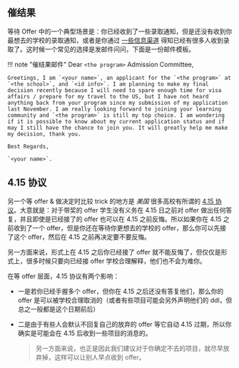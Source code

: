 
## 催结果

等待 Offer 中的一个典型场景是：你已经收到了一些录取通知，但是还没有收到你最想去的学校的录取通知，或者是你通过 [一些信息渠道](../../preface/info/) 得知已经有很多人收到录取了。这时候一个常见的选择是发邮件问问，下面是一份邮件模板。

!!! note "催结果邮件"
    Dear `<the program>` Admission Committee,

    Greetings, I am `<your name>`, an applicant for the `<the program>` at `<the school>`, and `<id info>`. I am planning to make my final decision recently because I will need to spare enough time for visa affairs / prepare for my travel to the US, but I have not heard anything back from your program since my submission of my application last November. I am really looking forward to joining your learning community and `<the program>` is still my top choice. I am wondering if it is possible to know about my current application status and if may I still have the chance to join you. It will greatly help me make my decision, thank you.

    Best Regards,

    `<your name>`.


## 4.15 协议

另一个等 offer & 做决定时比较 trick 的地方是 *美国* 很多高校有所谓的 [4.15 协议](https://cgsnet.org/resources/for-current-prospective-graduate-students/april-15-resolution/#:~:text=Resolution%20Regarding%20Graduate%20Scholars%2C%20Fellows%2C%20Trainees%2C%20%26%20Assistants,both%20student%20and%20graduate%20school%20expect%20to%20honor.)。大意就是：对于带奖的 offer 学生没有义务在 4.15 日之前对 offer 做出任何答复，并且即使是已经接了的 offer 也可以在 4.15 之前反悔。所以如果你在 4.15 之前收到了一个 offer，但是你还在等待你更想去的学校的 offer，那么你可以先接了这个 offer，然后在 4.15 之前再决定要不要反悔。

另一方面来说，形式上在 4.15 之后你已经接了 offer 就不能反悔了，但仅仅是形式上，很多时候只要向已经接 offer 学校合理解释，他们也不会为难你。

在等 offer 层面，4.15 协议有两个影响：

-   一是若你已经手握多个 offer，但你在 4.15 之后还没有答复他们，那么你的 offer 是可以被学校合理取消的（或者有些项目可能会另外声明他们的 ddl，但总之一般都是这个日期前后）
-   二是由于有些人会默认不回复自己的放弃的 offer 等它自动 4.15 过期，所以你确实是可能会在 4.15 后收到一些项目的消息的。

    > 另一方面来说，也正是因此我们建议对于你确定不去的项目，就尽早放弃掉，这样可以让别人早点收到 offer。
